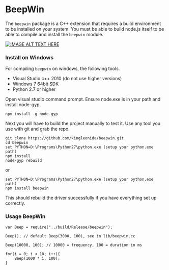 BeepWin
========

The `beepwin` package is a C++ extension that requires a build environment to be installed on your system. You must be able to build node.js itself to be able to compile and install the `beepwin` module.

[![IMAGE ALT TEXT HERE](https://mbch.guide/wp-content/uploads/youtubepng.png)](https://www.youtube.com/watch?v=sC2qlDQf3Tw)
### Install on Windows

For compiling `beepwin` on windows, the following tools.

* Visual Studio c++ 2010 (do not use higher versions)
* Windows 7 64bit SDK
* Python 2.7 or higher

Open visual studio command prompt. Ensure node.exe is in your path and install node-gyp.

```
npm install -g node-gyp
```

Next you will have to build the project manually to test it. Use any tool you use with git and grab the repo.

```
git clone https://github.com/kingleonide/beepwin.git
cd beepwin
set PYTHON=D:\Programs\Python27\python.exe (setup your python.exe path)
npm install
node-gyp rebuild
```

or

```
set PYTHON=D:\Programs\Python27\python.exe (setup your python.exe path)
npm install beepwin
```

This should rebuild the driver successfully if you have everything set up correctly.

### Usage BeepWin

```
var Beep = require("../build/Release/beepwin");

Beep(); // default Beep(3000, 100), see in lib/beepwin.cc

Beep(10000, 100); // 10000 = frequency, 100 = duration in ms

for(i = 0; i < 10; i++){
	Beep(1000 * i, 100);
}
```
